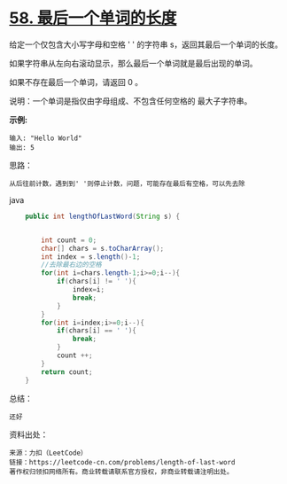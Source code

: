 # [58. 最后一个单词的长度](https://leetcode-cn.com/problems/length-of-last-word/)

给定一个仅包含大小写字母和空格 ' ' 的字符串 s，返回其最后一个单词的长度。

如果字符串从左向右滚动显示，那么最后一个单词就是最后出现的单词。

如果不存在最后一个单词，请返回 0 。

说明：一个单词是指仅由字母组成、不包含任何空格的 最大子字符串。

**示例:**

```
输入: "Hello World"
输出: 5
```

思路：

```
从后往前计数，遇到到' '则停止计数，问题，可能存在最后有空格，可以先去除
```

java

```java
    public int lengthOfLastWord(String s) {


        int count = 0;
        char[] chars = s.toCharArray();
        int index = s.length()-1;
        //去除最右边的空格
        for(int i=chars.length-1;i>=0;i--){
            if(chars[i] != ' '){
                index=i;
                break;
            }
        }
        for(int i=index;i>=0;i--){
            if(chars[i] == ' '){
                break;
            }
            count ++;
        }
        return count;
    }
```



总结：

```
还好
```



资料出处：

```
来源：力扣（LeetCode）
链接：https://leetcode-cn.com/problems/length-of-last-word
著作权归领扣网络所有。商业转载请联系官方授权，非商业转载请注明出处。
```


